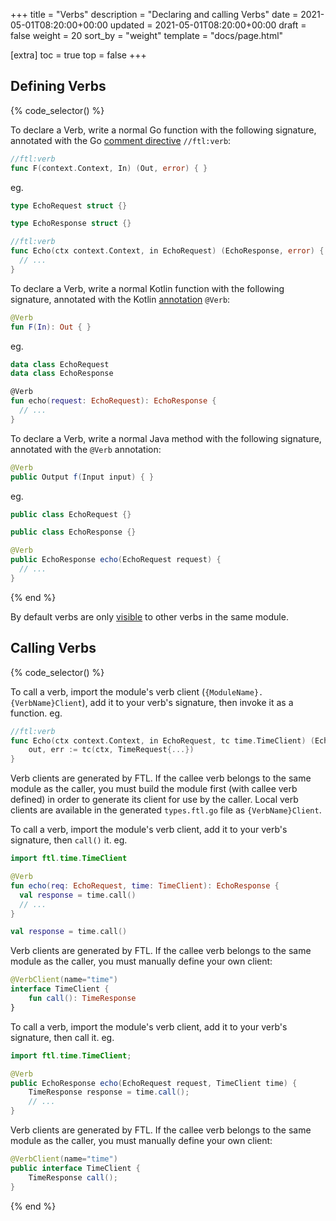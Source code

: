 +++
title = "Verbs"
description = "Declaring and calling Verbs"
date = 2021-05-01T08:20:00+00:00
updated = 2021-05-01T08:20:00+00:00
draft = false
weight = 20
sort_by = "weight"
template = "docs/page.html"

[extra]
toc = true
top = false
+++

## Defining Verbs

{% code_selector() %}

<!-- go -->
To declare a Verb, write a normal Go function with the following signature, annotated with the Go [comment directive](https://tip.golang.org/doc/comment#syntax) `//ftl:verb`:

```go
//ftl:verb
func F(context.Context, In) (Out, error) { }
```

eg.

```go
type EchoRequest struct {}

type EchoResponse struct {}

//ftl:verb
func Echo(ctx context.Context, in EchoRequest) (EchoResponse, error) {
  // ...
}
```

<!-- kotlin -->
To declare a Verb, write a normal Kotlin function with the following signature, annotated with the Kotlin [annotation](https://kotlinlang.org/docs/annotations.html) `@Verb`:

```kotlin
@Verb
fun F(In): Out { }
```

eg.

```kotlin
data class EchoRequest
data class EchoResponse

@Verb
fun echo(request: EchoRequest): EchoResponse {
  // ...
}
```

<!-- java -->
To declare a Verb, write a normal Java method with the following signature, annotated with the `@Verb` annotation:

```java
@Verb
public Output f(Input input) { }
```

eg.

```java
public class EchoRequest {}

public class EchoResponse {}

@Verb
public EchoResponse echo(EchoRequest request) {
  // ...
}
```

{% end %}

By default verbs are only [visible](../visibility) to other verbs in the same module.

## Calling Verbs

{% code_selector() %}

<!-- go -->
To call a verb, import the module's verb client (`{ModuleName}.{VerbName}Client`), add it to your verb's signature, then invoke it as a function. eg.

```go
//ftl:verb
func Echo(ctx context.Context, in EchoRequest, tc time.TimeClient) (EchoResponse, error) {
	out, err := tc(ctx, TimeRequest{...})
}
```

Verb clients are generated by FTL. If the callee verb belongs to the same module as the caller, you must build the 
module first (with callee verb defined) in order to generate its client for use by the caller. Local verb clients are 
available in the generated `types.ftl.go` file as `{VerbName}Client`.

<!-- kotlin -->
To call a verb, import the module's verb client, add it to your verb's signature, then `call()` it. eg.

```kotlin
import ftl.time.TimeClient

@Verb
fun echo(req: EchoRequest, time: TimeClient): EchoResponse {
  val response = time.call()
  // ...
}

val response = time.call()
```
Verb clients are generated by FTL. If the callee verb belongs to the same module as the caller, you must manually define your
own client:

```kotlin
@VerbClient(name="time")
interface TimeClient {
    fun call(): TimeResponse
}
```

<!-- java -->
To call a verb, import the module's verb client, add it to your verb's signature, then call it. eg.

```java
import ftl.time.TimeClient;

@Verb
public EchoResponse echo(EchoRequest request, TimeClient time) {
    TimeResponse response = time.call();
    // ...
}
```

Verb clients are generated by FTL. If the callee verb belongs to the same module as the caller, you must manually define your
own client:

```java
@VerbClient(name="time")
public interface TimeClient {
    TimeResponse call();
}
```
{% end %}
